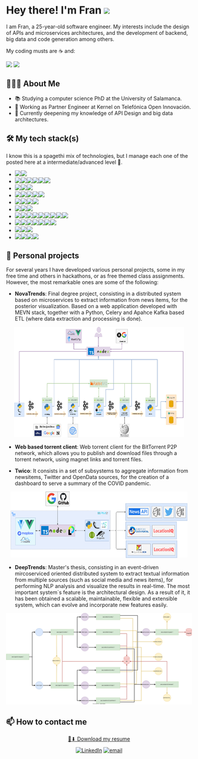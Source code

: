 # Hey there! I'm Fran <img src="https://hits.seeyoufarm.com/api/count/incr/badge.svg?url=https%3A%2F%2Fgithub.com%2F{username}1212%2Fhit-counter" />

I am Fran, a 25-year-old software engineer. My interests include the design of APIs and microservices architectures, and the development of backend, big data and code generation among others.

My coding musts are :coffee: and: 

<img src="https://img.shields.io/badge/sublime_text-%23575757.svg?&style=for-the-badge&logo=sublime-text&logoColor=important"> <img src="https://img.shields.io/badge/Spotify-1ED760?&style=for-the-badge&logo=spotify&logoColor=white">


## 🧙🏻‍♂️ About Me
- 📚 Studying a computer science PhD at the University of Salamanca.
- 💼 Working as Partner Engineer at Kernel on Telefónica Open Innovación.
- 🌱 Currently deepening my knowledge of API Design and big data architectures.

## 🛠 My tech stack(s)

I know this is a spagethi mix of technologies, but I manage each one of the posted here at a intermediate/advanced level :raised_hands:.

- <img src="https://img.shields.io/badge/vuejs%20-%2335495e.svg?&style=for-the-badge&logo=vue.js&logoColor=%234FC08D" /><img src="https://img.shields.io/badge/vuetify-%231867C0.svg?&style=for-the-badge&logo=vuetify&logoColor=white" />
- <img src="https://img.shields.io/badge/JavaScript-323330?style=for-the-badge&logo=javascript&logoColor=F7DF1E" /><img src="https://img.shields.io/badge/node.js%20-%2343853D.svg?&style=for-the-badge&logo=node.js&logoColor=white" /><img src="https://img.shields.io/badge/typescript%20-%23007ACC.svg?&style=for-the-badge&logo=typescript&logoColor=white" /><img src="https://img.shields.io/badge/Express.js-000000?style=for-the-badge&logo=express&logoColor=white" /><img src="https://img.shields.io/badge/GraphQl-E10098?style=for-the-badge&logo=graphql&logoColor=white"><img src="https://img.shields.io/badge/eslint-3A33D1?style=for-the-badge&logo=eslint&logoColor=white" />
- <img src="https://img.shields.io/badge/Spring-6DB33F?style=for-the-badge&logo=spring&logoColor=white" /><img src="https://img.shields.io/badge/java-%23ED8B00.svg?&style=for-the-badge&logo=java&logoColor=white" /><img src="https://img.shields.io/badge/Selenium-43B02A?style=for-the-badge&logo=Selenium&logoColor=white" />
- <img src="https://img.shields.io/badge/python%20-%2314354C.svg?&style=for-the-badge&logo=python&logoColor=white" /><img src="https://img.shields.io/badge/Celery-%2337814A.svg?&style=for-the-badge&logo=Celery&logoColor=white"/><img src="https://img.shields.io/badge/flask%20-%23000.svg?&style=for-the-badge&logo=flask&logoColor=white" /><img src="https://img.shields.io/badge/fastapi-109989?style=for-the-badge&logo=FASTAPI&logoColor=white" /><img src="https://img.shields.io/badge/Django-092E20?style=for-the-badge&logo=django&logoColor=green" />
- <img src="https://img.shields.io/badge/Pandas-2C2D72?style=for-the-badge&logo=pandas&logoColor=white" /><img src="https://img.shields.io/badge/Numpy-777BB4?style=for-the-badge&logo=numpy&logoColor=white" /><img src="https://img.shields.io/badge/scikit_learn-F7931E?style=for-the-badge&logo=scikit-learn&logoColor=white" /><img src="https://img.shields.io/badge/SciPy-654FF0?style=for-the-badge&logo=SciPy&logoColor=white" />
- <img src="https://img.shields.io/badge/apache%20kafka-%23000000.svg?&style=for-the-badge&logo=Apache%20Kafka&logoColor=white"><img src="https://img.shields.io/badge/Databricks-FF3621?style=for-the-badge&logo=Databricks&logoColor=white" /><img src="https://img.shields.io/badge/Apache_Spark-FFFFFF?style=for-the-badge&logo=apachespark&logoColor=#E35A16" />
- <img src="https://img.shields.io/badge/MongoDB-%234ea94b.svg?&style=for-the-badge&logo=mongodb&logoColor=white" /><img src="https://img.shields.io/badge/postgres-%23316192.svg?&style=for-the-badge&logo=postgresql&logoColor=white" /><img src="https://img.shields.io/badge/mysql-%2300f.svg?&style=for-the-badge&logo=mysql&logoColor=white" /><img src="https://img.shields.io/badge/Neo4J-%23008CC1.svg?&style=for-the-badge&logo=Neo4j&logoColor=white" /><img src="https://img.shields.io/badge/Cassandra-1287B1?style=for-the-badge&logo=apache%20cassandra&logoColor=white" /><img src="https://img.shields.io/badge/Elastic_Search-005571?style=for-the-badge&logo=elasticsearch&logoColor=white" /><img src="https://img.shields.io/badge/InfluxDB-22ADF6?style=for-the-badge&logo=InfluxDB&logoColor=white" /><img src="https://img.shields.io/badge/MariaDB-003545?style=for-the-badge&logo=mariadb&logoColor=white" /><img src="https://img.shields.io/badge/redis-%23DD0031.svg?&style=for-the-badge&logo=redis&logoColor=white" />
- <img src="https://img.shields.io/badge/Shell_Script-121011?style=for-the-badge&logo=gnu-bash&logoColor=white" /><img src="https://img.shields.io/badge/Vagrant-1868F2?style=for-the-badge&logo=Vagrant&logoColor=white" /><img src="https://img.shields.io/badge/VirtualBox-21416b?style=for-the-badge&logo=VirtualBox&logoColor=white" /><img src="https://img.shields.io/badge/Git-%23F05032.svg?&style=for-the-badge&logo=Git&logoColor=white" /><img src="https://img.shields.io/badge/GitHub%20Actions-%232088FF.svg?&style=for-the-badge&logo=GitHub%20Actions&logoColor=white"><img src="https://img.shields.io/badge/Docker-2CA5E0?style=for-the-badge&logo=docker&logoColor=white"><img src="https://img.shields.io/badge/kubernetes-326ce5.svg?&style=for-the-badge&logo=kubernetes&logoColor=white">
- <img src="https://img.shields.io/badge/Amazon_AWS-FF9900?style=for-the-badge&logo=amazonaws&logoColor=white"><img src="https://img.shields.io/badge/microsoft%20azure-0089D6?style=for-the-badge&logo=microsoft-azure&logoColor=white" /><img src="https://img.shields.io/badge/IBM%20Cloud-1261FE?style=for-the-badge&logo=IBM%20Cloud&logoColor=white" />
- <img src="https://img.shields.io/badge/Kibana-005571?style=for-the-badge&logo=Kibana&logoColor=white" /><img src="https://img.shields.io/badge/Postman-FF6C37?style=for-the-badge&logo=Postman&logoColor=white" /><img src="https://img.shields.io/badge/Notion-000000?style=for-the-badge&logo=notion&logoColor=white" /><img src="https://img.shields.io/badge/Jira-0052CC?style=for-the-badge&logo=Jira&logoColor=white" />


## 🎯 Personal projects
For several years I have developed various personal projects, some in my free time and others in hackathons, or as free themed class assignments. However, the most remarkable ones are some of the following:

- **NovaTrends**: Final degree project, consisting in a distributed system based on microservices to extract information from news items, for the posterior visualization. 
Based on a web application developed with MEVN stack, together with a Python, Celery and Apahce Kafka based  ETL  (where data extraction and processing is done).
<p align="center">
  <img width="460" height="300" src="https://github.com/GandalFran/GandalFran/blob/master/novatrends_architecture.png">
</p>

- **Web based torrent client**: Web torrent client for the BitTorrent P2P network, which allows you to publish and download files through a torrent network, using magnet links and torrent files.

- **Twico**: It consists in a set of subsystems to aggregate information from newsitems, Twitter and OpenData sources, for the creation of a dashboard to serve a summary of the COVID pandemic.
<p align="center">
  <img width="480" height="180" src="https://github.com/GandalFran/TwiCo/blob/master/soa-web-app/vue-web/public/img/architecture.png">
</p>

- **DeepTrends**: Master's thesis, consisting in an event-driven mircoserviced oriented distributed system to extract textual information from multiple sources (such as social media and news items), for performing NLP analysis and visualize the results in real-time. The most important system´s feature is the architectural design. As a result of it, it has been obtained a scalable, maintainable, flexible and extensible system, which can evolve and incorporate new features easily.
<p align="center">
  <img src="https://github.com/GandalFran/GandalFran/raw/master/deeptrends_topic_architecture.svg">
</p>

## 📫 How to contact me
<p align="center">
 <a href="https://github.com/GandalFran/GandalFran/raw/master/resume.pdf"> 📄⬇ Download my resume  </a>
 </p>
<p align="center">
<a href="https://www.linkedin.com/in/franpintosantos/"><img alt="LinkedIn" src="https://img.shields.io/badge/linkedin-%230077B5.svg?&style=for-the-badge&logo=linkedin&logoColor=white"></a>
<a href="mailto:franpintosantos@gmail.com"><img alt="email" src="https://img.shields.io/badge/gmail-%23D14836.svg?&style=for-the-badge&logo=gmail&logoColor=white"></a>


